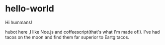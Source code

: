 # hello-world
Hi hummans!

hubot here ,I like Noe.js and  coffeescript(that's what I'm made of!).
I've had tacos on the moon and find them far superior to Eartg tacos.
